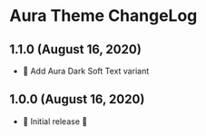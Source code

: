 # Aura Theme ChangeLog

## 1.1.0 (August 16, 2020)

- 🎉 Add Aura Dark Soft Text variant

## 1.0.0 (August 16, 2020)

- 🎉 Initial release 🎉
